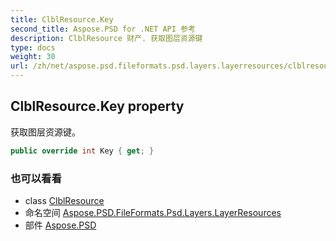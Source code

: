 ```yaml
---
title: ClblResource.Key
second_title: Aspose.PSD for .NET API 参考
description: ClblResource 财产. 获取图层资源键
type: docs
weight: 30
url: /zh/net/aspose.psd.fileformats.psd.layers.layerresources/clblresource/key/
---
```

## ClblResource.Key property

获取图层资源键。

```csharp
public override int Key { get; }
```

### 也可以看看

* class [ClblResource](../)
* 命名空间 [Aspose.PSD.FileFormats.Psd.Layers.LayerResources](../../clblresource/)
* 部件 [Aspose.PSD](../../../)


